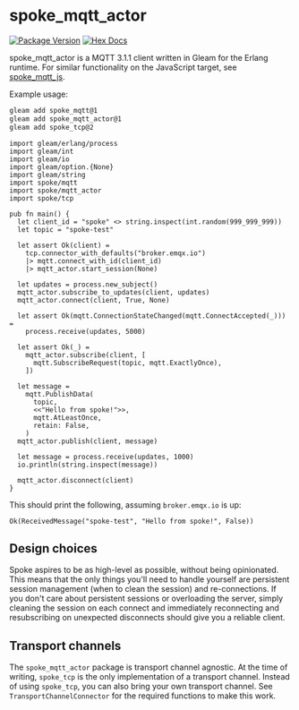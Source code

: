 # spoke_mqtt_actor

[![Package Version](https://img.shields.io/hexpm/v/spoke_mqtt_actor)](https://hex.pm/packages/spoke_mqtt_actor)
[![Hex Docs](https://img.shields.io/badge/hex-docs-ffaff3)](https://hexdocs.pm/spoke_mqtt_actor/)

spoke_mqtt_actor is a MQTT 3.1.1 client written in Gleam for the Erlang runtime.
For similar functionality on the JavaScript target, see 
[spoke_mqtt_js](https://hexdocs.pm/spoke_mqtt_js).

Example usage:
```sh
gleam add spoke_mqtt@1
gleam add spoke_mqtt_actor@1
gleam add spoke_tcp@2
```
```gleam
import gleam/erlang/process
import gleam/int
import gleam/io
import gleam/option.{None}
import gleam/string
import spoke/mqtt
import spoke/mqtt_actor
import spoke/tcp

pub fn main() {
  let client_id = "spoke" <> string.inspect(int.random(999_999_999))
  let topic = "spoke-test"

  let assert Ok(client) =
    tcp.connector_with_defaults("broker.emqx.io")
    |> mqtt.connect_with_id(client_id)
    |> mqtt_actor.start_session(None)

  let updates = process.new_subject()
  mqtt_actor.subscribe_to_updates(client, updates)
  mqtt_actor.connect(client, True, None)

  let assert Ok(mqtt.ConnectionStateChanged(mqtt.ConnectAccepted(_))) =
    process.receive(updates, 5000)

  let assert Ok(_) =
    mqtt_actor.subscribe(client, [
      mqtt.SubscribeRequest(topic, mqtt.ExactlyOnce),
    ])

  let message =
    mqtt.PublishData(
      topic,
      <<"Hello from spoke!">>,
      mqtt.AtLeastOnce,
      retain: False,
    )
  mqtt_actor.publish(client, message)

  let message = process.receive(updates, 1000)
  io.println(string.inspect(message))

  mqtt_actor.disconnect(client)
}
```

This should print the following, assuming `broker.emqx.io` is up:
```
Ok(ReceivedMessage("spoke-test", "Hello from spoke!", False))
```

## Design choices

Spoke aspires to be as high-level as possible, without being opinionated.
This means that the only things you'll need to handle yourself are
persistent session management (when to clean the session) and re-connections.
If you don't care about persistent sessions or overloading the server,
simply cleaning the session on each connect and
immediately reconnecting and resubscribing on unexpected disconnects should
give you a reliable client.

## Transport channels

The `spoke_mqtt_actor` package is transport channel agnostic.
At the time of writing, `spoke_tcp` is the only implementation of a transport channel.
Instead of using `spoke_tcp`, you can also bring your own transport channel.
See `TransportChannelConnector` for the required functions to make this work.
